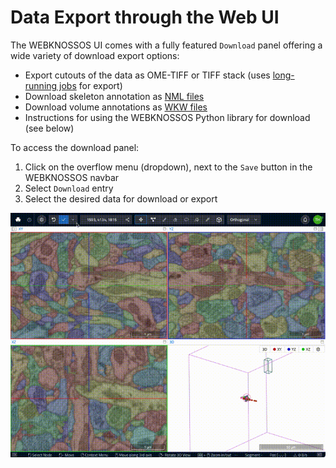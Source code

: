 # Data Export through the Web UI

The WEBKNOSSOS UI comes with a fully featured `Download` panel offering a wide variety of download export options:

- Export cutouts of the data as OME-TIFF or TIFF stack (uses [long-running jobs](./jobs.md) for export)
- Download skeleton annotation as [NML files](./data_formats.md#nml-files)
- Download volume annotations as [WKW files](./data_formats.md#wkw-datasets)
- Instructions for using the WEBKNOSSOS Python library for download (see below)

To access the download panel:

1. Click on the overflow menu (dropdown), next to the `Save` button in the WEBKNOSSOS navbar
2. Select `Download` entry
3. Select the desired data for download or export 

![The "Download" dialog for exporting and downloading annotations and dataset layers. WebKnossos offers downloads as Tif stacks, the native WEBKNOSSOS file formats, and through the Python library.](../images/download_dialog.gif)
